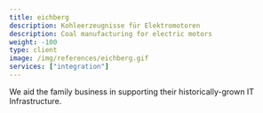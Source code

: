 ```yaml
---
title: eichberg
description: Kohleerzeugnisse für Elektromotoren
description: Coal manufacturing for electric motors
weight: -100
type: client
image: /img/references/eichberg.gif
services: ["integration"]
---
```


We aid the family business in supporting their historically-grown IT Infrastructure.


